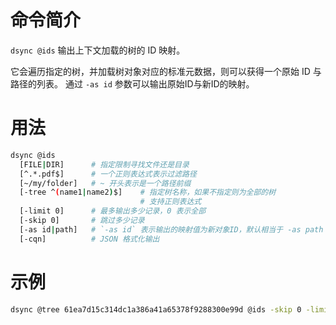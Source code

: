 # 命令简介 

`dsync @ids` 输出上下文加载的树的 ID 映射。

它会遍历指定的树，并加载树对象对应的标准元数据，则可以获得一个原始 ID 与路径的列表。
通过 `-as id` 参数可以输出原始ID与新ID的映射。

# 用法

```bash
dsync @ids
  [FILE|DIR]      # 指定限制寻找文件还是目录
  [^.*.pdf$]      # 一个正则表达式表示过滤路径
  [~/my/folder]   # ~ 开头表示是一个路径前缀
  [-tree ^(name1|name2)$]    # 指定树名称，如果不指定则为全部的树
                             # 支持正则表达式
  [-limit 0]      # 最多输出多少记录，0 表示全部
  [-skip 0]       # 跳过多少记录
  [-as id|path]   # `-as id` 表示输出的映射值为新对象ID，默认相当于 -as path
  [-cqn]          # JSON 格式化输出
```
# 示例

```bash
dsync @tree 61ea7d15c314dc1a386a41a65378f9288300e99d @ids -skip 0 -limit 20000 -tree site -as id -qn > ~/.tmp/ar_idmap2.json
```